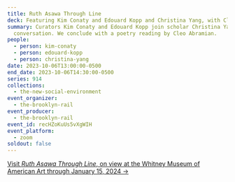 ```yaml
---
title: Ruth Asawa Through Line
deck: Featuring Kim Conaty and Edouard Kopp and Christina Yang, with Cleo Abramian
summary: Curators Kim Conaty and Edouard Kopp join scholar Christina Yang for a
  conversation. We conclude with a poetry reading by Cleo Abramian.
people:
  - person: kim-conaty
  - person: edouard-kopp
  - person: christina-yang
date: 2023-10-06T13:00:00-0500
end_date: 2023-10-06T14:30:00-0500
series: 914
collections:
  - the-new-social-environment
event_organizer:
  - the-brooklyn-rail
event_producer:
  - the-brooklyn-rail
event_id: recHZoKuUs5vXgWIH
event_platform:
  - zoom
soldout: false
---
```

[V﻿isit *Ruth Asawa Through Line*, on view at the Whitney Museum of American Art through January 15, 2024 →](https://whitney.org/exhibitions/ruth-asawa-through-line)